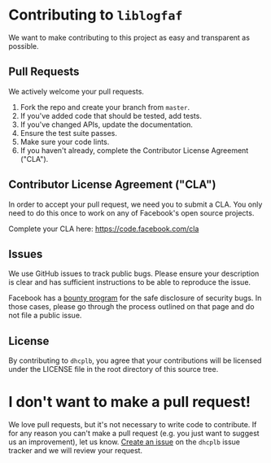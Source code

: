 # Contributing to `liblogfaf`
We want to make contributing to this project as easy and transparent as
possible.

## Pull Requests
We actively welcome your pull requests.

1. Fork the repo and create your branch from `master`.
2. If you've added code that should be tested, add tests.
3. If you've changed APIs, update the documentation.
4. Ensure the test suite passes.
5. Make sure your code lints.
6. If you haven't already, complete the Contributor License Agreement ("CLA").

## Contributor License Agreement ("CLA")
In order to accept your pull request, we need you to submit a CLA. You only need
to do this once to work on any of Facebook's open source projects.

Complete your CLA here: <https://code.facebook.com/cla>

## Issues
We use GitHub issues to track public bugs. Please ensure your description is
clear and has sufficient instructions to be able to reproduce the issue.

Facebook has a [bounty program](https://www.facebook.com/whitehat/) for the safe
disclosure of security bugs. In those cases, please go through the process
outlined on that page and do not file a public issue.

## License
By contributing to `dhcplb`, you agree that your contributions will be licensed
under the LICENSE file in the root directory of this source tree.

# I don't want to make a pull request!
We love pull requests, but it's not necessary to write code to contribute. If
for any reason you can't make a pull request (e.g. you just want to suggest us
an improvement), let us know.
[Create an issue](https://help.github.com/articles/creating-an-issue/)
on the `dhcplb` issue tracker and we will review your request.
